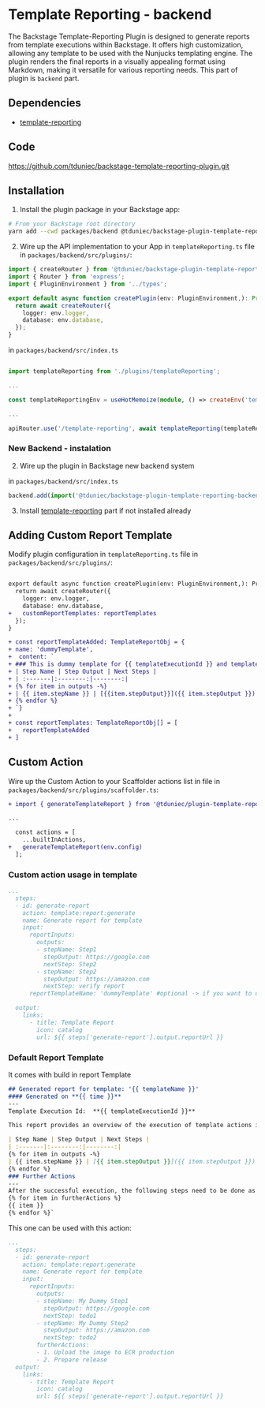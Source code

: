 # Template Reporting - backend

The Backstage Template-Reporting Plugin is designed to generate reports from template executions within Backstage. It offers high customization, allowing any template to be used with the Nunjucks templating engine. The plugin renders the final reports in a visually appealing format using Markdown, making it versatile for various reporting needs. This part of plugin is `backend` part. 

## Dependencies

- [template-reporting](https://github.com/tduniec/backstage-template-reporting-plugin/tree/main/plugins/template-reporting)

## Code

https://github.com/tduniec/backstage-template-reporting-plugin.git

## Installation

1. Install the plugin package in your Backstage app:

```sh
# From your Backstage root directory
yarn add --cwd packages/backend @tduniec/backstage-plugin-template-reporting-backend
```

2. Wire up the API implementation to your App in `templateReporting.ts` file in `packages/backend/src/plugins/`:

```ts
import { createRouter } from '@tduniec/backstage-plugin-template-reporting-backend';
import { Router } from 'express';
import { PluginEnvironment } from '../types';

export default async function createPlugin(env: PluginEnvironment,): Promise<Router> {
  return await createRouter({
    logger: env.logger,
    database: env.database,
  });
}
```

in `packages/backend/src/index.ts`

```ts

import templateReporting from './plugins/templateReporting';

...

const templateReportingEnv = useHotMemoize(module, () => createEnv('template-reporting'));

...

apiRouter.use('/template-reporting', await templateReporting(templateReportingEnv)); // you should use authMiddleware if you are using it for backend

```

### New Backend - instalation

2. Wire up the plugin in Backstage new backend system

in `packages/backend/src/index.ts`

```ts
backend.add(import('@tduniec/backstage-plugin-template-reporting-backend'));
```

3. Install [template-reporting](../template-reporting/README.md) part if not installed already

## Adding Custom Report Template 

Modify plugin configuration in `templateReporting.ts` file in `packages/backend/src/plugins/`:

```diff 

export default async function createPlugin(env: PluginEnvironment,): Promise<Router> {
  return await createRouter({
    logger: env.logger,
    database: env.database,
+   customReportTemplates: reportTemplates
  });
}

+ const reportTemplateAdded: TemplateReportObj = {
+ name: 'dummyTemplate',
+  content: `
+ ### This is dummy template for {{ templateExecutionId }} and template name : {{ templateName }}
+ | Step Name | Step Output | Next Steps |
+ | :-------|:--------:|--------:|
+ {% for item in outputs -%}
+ | {{ item.stepName }} | [{{item.stepOutput}}]({{ item.stepOutput }}) | {{ item.nextStep }} |
+ {% endfor %}
+ `}
+ 
+ const reportTemplates: TemplateReportObj[] = [
+   reportTemplateAdded
+ ]

```



## Custom Action

 Wire up the Custom Action to your Scaffolder actions list in file in `packages/backend/src/plugins/scaffolder.ts`:

```diff
+ import { generateTemplateReport } from '@tduniec/plugin-template-reporting-backend';

...

  const actions = [
    ...builtInActions,
+   generateTemplateReport(env.config)
  ];
```


### Custom action usage in template 


```yaml
...
  steps:
  - id: generate-report
    action: template:report:generate
    name: Generate report for template
    input:
      reportInputs:
        outputs:
        - stepName: Step1
          stepOutput: https://google.com
          nextStep: Step2
        - stepName: Step2
          stepOutput: https://amazon.com
          nextStep: verify report
      reportTemplateName: 'dummyTemplate' #optional -> if you want to use your custom report template, if not specified the default report template will be taken

  output:
    links:
      - title: Template Report
        icon: catalog
        url: ${{ steps['generate-report'].output.reportUrl }}
```

### Default Report Template

It comes with build in report Template

```md
## Generated report for template: '{{ templateName }}'
#### Generated on **{{ time }}**
---
Template Execution Id:  **{{ templateExecutionId }}**

This report provides an overview of the execution of template actions in Backstage Scaffolder.

| Step Name | Step Output | Next Steps |
| :-------|:--------:|--------:|
{% for item in outputs -%}
| {{ item.stepName }} | [{{ item.stepOutput }}]({{ item.stepOutput }}) | {{ item.nextStep }} |
{% endfor %}
### Further Actions
---
After the successful execution, the following steps need to be done as these steps are not done in the template execution
{% for item in furtherActions %}
{{ item }}
{% endfor %}`

```

This one can be used with this action: 

```yaml
...
  steps:
  - id: generate-report
    action: template:report:generate
    name: Generate report for template
    input:
      reportInputs:
        outputs:
        - stepName: My Dummy Step1
          stepOutput: https://google.com
          nextStep: todo1
        - stepName: My Dummy Step2
          stepOutput: https://amazon.com
          nextStep: todo2
        furtherActions:
        - 1. Upload the image to ECR production
        - 2. Prepare release
  output:
    links:
      - title: Template Report
        icon: catalog
        url: ${{ steps['generate-report'].output.reportUrl }}
```